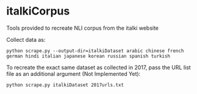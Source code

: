 # italkiCorpus
Tools provided to recreate NLI corpus from the italki website

Collect data as:

```
python scrape.py --output-dir=italkiDataset arabic chinese french german hindi italian japanese korean russian spanish turkish
```

To recreate the exact same dataset as collected in 2017, pass the URL list file as an additional argument (Not Implemented Yet):

```
python scrape.py italkiDataset 2017urls.txt
```
